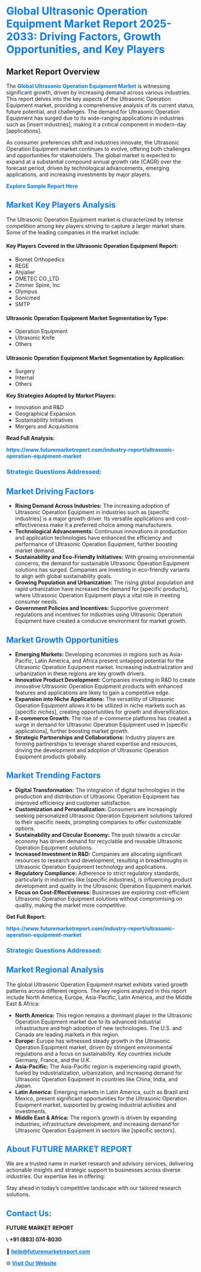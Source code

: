 <h1 style="color: #007BFF;">Global Ultrasonic Operation Equipment Market Report 2025-2033: Driving Factors, Growth Opportunities, and Key Players</h1>

<section id="overview">
<h2>Market Report Overview</h2>
<p>The <a href="https://www.futuremarketreport.com/industry-report/ultrasonic-operation-equipment-market" style="color: #007BFF; text-decoration: none;"><strong>Global Ultrasonic Operation Equipment Market</strong></a> is witnessing significant growth, driven by increasing demand across various industries. This report delves into the key aspects of the Ultrasonic Operation Equipment market, providing a comprehensive analysis of its current status, future potential, and challenges. The demand for Ultrasonic Operation Equipment has surged due to its wide-ranging applications in industries such as [insert industries], making it a critical component in modern-day [applications].</p>
<p>As consumer preferences shift and industries innovate, the Ultrasonic Operation Equipment market continues to evolve, offering both challenges and opportunities for stakeholders. The global market is expected to expand at a substantial compound annual growth rate (CAGR) over the forecast period, driven by technological advancements, emerging applications, and increasing investments by major players.</p>
</section>

<section id="overview">
<p><a href="https://www.futuremarketreport.com/request-sample/reportId=77999" style="color: #007BFF; text-decoration: none;"><strong>Explore Sample Report Here</strong></a></p>
</section>

<section id="key-players">
<h2 style="color: #007BFF;">Market Key Players Analysis</h2>
<p>The Ultrasonic Operation Equipment market is characterized by intense competition among key players striving to capture a larger market share. Some of the leading companies in the market include:</p>
<h4>Key Players Covered in the Ultrasonic Operation Equipment Report:</h4>
<ul><li>Biomet Orthopedics</li><li>REGE</li><li>Ahjialier</li><li>DMETEC CO.,LTD</li><li>Zimmer Spine, Inc</li><li>Olympus</li><li>Sonicmed</li><li>SMTP</li></ul>
<h4>Ultrasonic Operation Equipment Market Segmentation by Type:</h4>
<ul><li>Operation Equipment</li><li>Ultrasonic Knife</li><li>Others</li></ul>

<h4>Ultrasonic Operation Equipment Market Segmentation by Application:</h4>
<ul><li>Surgery</li><li>Internal</li><li>Others</li></ul>
<p><strong>Key Strategies Adopted by Market Players:</strong></p>
<ul>
<li>Innovation and R&D</li>
<li>Geographical Expansion</li>
<li>Sustainability Initiatives</li>
<li>Mergers and Acquisitions</li>
</ul>
</section>

<section>
<p><strong>Read Full Analysis: </strong></p><a href="https://www.futuremarketreport.com/industry-report/ultrasonic-operation-equipment-market" style="color: #007BFF; text-decoration: none;"><strong>https://www.futuremarketreport.com/industry-report/ultrasonic-operation-equipment-market</strong></a>
<h3 style="color: #007BFF;">Strategic Questions Addressed:</h3>
</section>

<section id="driving-factors">
<h2 style="color: #007BFF;">Market Driving Factors</h2>
<ul>
<li><strong>Rising Demand Across Industries:</strong> The increasing adoption of Ultrasonic Operation Equipment in industries such as [specific industries] is a major growth driver. Its versatile applications and cost-effectiveness make it a preferred choice among manufacturers.</li>
<li><strong>Technological Advancements:</strong> Continuous innovations in production and application technologies have enhanced the efficiency and performance of Ultrasonic Operation Equipment, further boosting market demand.</li>
<li><strong>Sustainability and Eco-Friendly Initiatives:</strong> With growing environmental concerns, the demand for sustainable Ultrasonic Operation Equipment solutions has surged. Companies are investing in eco-friendly variants to align with global sustainability goals.</li>
<li><strong>Growing Population and Urbanization:</strong> The rising global population and rapid urbanization have increased the demand for [specific products], where Ultrasonic Operation Equipment plays a vital role in meeting consumer needs.</li>
<li><strong>Government Policies and Incentives:</strong> Supportive government regulations and incentives for industries using Ultrasonic Operation Equipment have created a conducive environment for market growth.</li>
</ul>
</section>

<section id="growth-opportunities">
<h2 style="color: #007BFF;">Market Growth Opportunities</h2>
<ul>
<li><strong>Emerging Markets:</strong> Developing economies in regions such as Asia-Pacific, Latin America, and Africa present untapped potential for the Ultrasonic Operation Equipment market. Increasing industrialization and urbanization in these regions are key growth drivers.</li>
<li><strong>Innovative Product Development:</strong> Companies investing in R&D to create innovative Ultrasonic Operation Equipment products with enhanced features and applications are likely to gain a competitive edge.</li>
<li><strong>Expansion into Niche Applications:</strong> The versatility of Ultrasonic Operation Equipment allows it to be utilized in niche markets such as [specific niches], creating opportunities for growth and diversification.</li>
<li><strong>E-commerce Growth:</strong> The rise of e-commerce platforms has created a surge in demand for Ultrasonic Operation Equipment used in [specific applications], further boosting market growth.</li>
<li><strong>Strategic Partnerships and Collaborations:</strong> Industry players are forming partnerships to leverage shared expertise and resources, driving the development and adoption of Ultrasonic Operation Equipment products globally.</li>
</ul>
</section>

<section id="trending-factors">
<h2 style="color: #007BFF;">Market Trending Factors</h2>
<ul>
<li><strong>Digital Transformation:</strong> The integration of digital technologies in the production and distribution of Ultrasonic Operation Equipment has improved efficiency and customer satisfaction.</li>
<li><strong>Customization and Personalization:</strong> Consumers are increasingly seeking personalized Ultrasonic Operation Equipment solutions tailored to their specific needs, prompting companies to offer customizable options.</li>
<li><strong>Sustainability and Circular Economy:</strong> The push towards a circular economy has driven demand for recyclable and reusable Ultrasonic Operation Equipment solutions.</li>
<li><strong>Increased Investment in R&D:</strong> Companies are allocating significant resources to research and development, resulting in breakthroughs in Ultrasonic Operation Equipment technology and applications.</li>
<li><strong>Regulatory Compliance:</strong> Adherence to strict regulatory standards, particularly in industries like [specific industries], is influencing product development and quality in the Ultrasonic Operation Equipment market.</li>
<li><strong>Focus on Cost-Effectiveness:</strong> Businesses are exploring cost-efficient Ultrasonic Operation Equipment solutions without compromising on quality, making the market more competitive.</li>
</ul>
</section>

<section>
<p><strong>Get Full Report: </strong></p><a href="https://www.futuremarketreport.com/industry-report/ultrasonic-operation-equipment-market" style="color: #007BFF; text-decoration: none;"><strong>https://www.futuremarketreport.com/industry-report/ultrasonic-operation-equipment-market</strong></a>
<h3 style="color: #007BFF;">Strategic Questions Addressed:</h3>
</section>


<section id="regional-analysis">
<h2 style="color: #007BFF;">Market Regional Analysis</h2>
<p>The global Ultrasonic Operation Equipment market exhibits varied growth patterns across different regions. The key regions analyzed in this report include North America, Europe, Asia-Pacific, Latin America, and the Middle East & Africa:</p>
<ul>
<li><strong>North America:</strong> This region remains a dominant player in the Ultrasonic Operation Equipment market due to its advanced industrial infrastructure and high adoption of new technologies. The U.S. and Canada are leading markets in this region.</li>
<li><strong>Europe:</strong> Europe has witnessed steady growth in the Ultrasonic Operation Equipment market, driven by stringent environmental regulations and a focus on sustainability. Key countries include Germany, France, and the U.K.</li>
<li><strong>Asia-Pacific:</strong> The Asia-Pacific region is experiencing rapid growth, fueled by industrialization, urbanization, and increasing demand for Ultrasonic Operation Equipment in countries like China, India, and Japan.</li>
<li><strong>Latin America:</strong> Emerging markets in Latin America, such as Brazil and Mexico, present significant opportunities for the Ultrasonic Operation Equipment market, supported by growing industrial activities and investments.</li>
<li><strong>Middle East & Africa:</strong> The region’s growth is driven by expanding industries, infrastructure development, and increasing demand for Ultrasonic Operation Equipment in sectors like [specific sectors].</li>
</ul>
</section>

<footer>
<h2 style="color: #007BFF;">About FUTURE MARKET REPORT</h2>
<p>We are a trusted name in market research and advisory services, delivering actionable insights and strategic support to businesses across diverse industries. Our expertise lies in offering:</p>

<p>Stay ahead in today’s competitive landscape with our tailored research solutions.</p>

<h2 style="color: #007BFF;">Contact Us:</h2>
<p><strong>FUTURE MARKET REPORT</strong></p>
<p>📞 <strong>+91 (883) 074-8030</strong></p>
<p>📧 <strong><a href="mailto:help@futuremarketreport.com" style="color: #007BFF;">help@futuremarketreport.com</a></strong></p>
<p>🌐 <strong><a href="https://www.futuremarketreport.com/" style="color: #007BFF;">Visit Our Website</a></strong></p>
</footer>